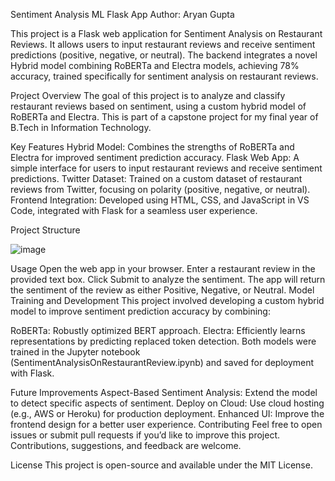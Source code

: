 Sentiment Analysis ML Flask App
Author: Aryan Gupta

This project is a Flask web application for Sentiment Analysis on Restaurant Reviews. It allows users to input restaurant reviews and receive sentiment predictions (positive, negative, or neutral). The backend integrates a novel Hybrid model combining RoBERTa and Electra models, achieving 78% accuracy, trained specifically for sentiment analysis on restaurant reviews.

Project Overview
The goal of this project is to analyze and classify restaurant reviews based on sentiment, using a custom hybrid model of RoBERTa and Electra. This is part of a capstone project for my final year of B.Tech in Information Technology.

Key Features
Hybrid Model: Combines the strengths of RoBERTa and Electra for improved sentiment prediction accuracy.
Flask Web App: A simple interface for users to input restaurant reviews and receive sentiment predictions.
Twitter Dataset: Trained on a custom dataset of restaurant reviews from Twitter, focusing on polarity (positive, negative, or neutral).
Frontend Integration: Developed using HTML, CSS, and JavaScript in VS Code, integrated with Flask for a seamless user experience.


Project Structure

![image](https://github.com/user-attachments/assets/7397fb57-1446-4201-92e8-597fa2fdfe97)




Usage
Open the web app in your browser.
Enter a restaurant review in the provided text box.
Click Submit to analyze the sentiment.
The app will return the sentiment of the review as either Positive, Negative, or Neutral.
Model Training and Development
This project involved developing a custom hybrid model to improve sentiment prediction accuracy by combining:

RoBERTa: Robustly optimized BERT approach.
Electra: Efficiently learns representations by predicting replaced token detection.
Both models were trained in the Jupyter notebook (SentimentAnalysisOnRestaurantReview.ipynb) and saved for deployment with Flask.

Future Improvements
Aspect-Based Sentiment Analysis: Extend the model to detect specific aspects of sentiment.
Deploy on Cloud: Use cloud hosting (e.g., AWS or Heroku) for production deployment.
Enhanced UI: Improve the frontend design for a better user experience.
Contributing
Feel free to open issues or submit pull requests if you’d like to improve this project. Contributions, suggestions, and feedback are welcome.

License
This project is open-source and available under the MIT License.

